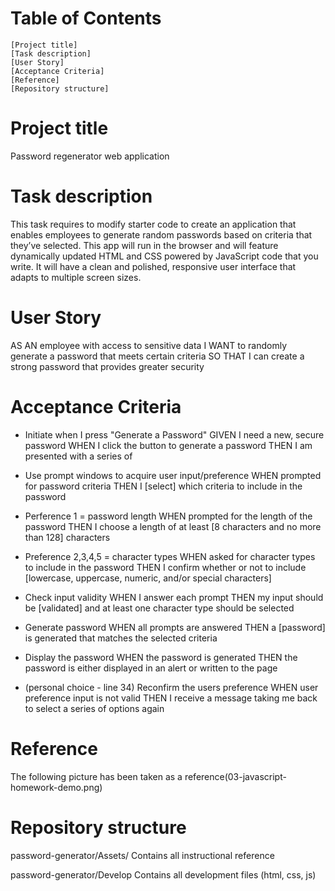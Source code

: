 # Table of Contents
    [Project title]
    [Task description]
    [User Story]
    [Acceptance Criteria]
    [Reference]
    [Repository structure]

# Project title
Password regenerator web application

# Task description
This task requires to modify starter code to create an application that enables employees to generate random passwords based on criteria that they’ve selected. This app will run in the browser and will feature dynamically updated HTML and CSS powered by JavaScript code that you write. It will have a clean and polished, responsive user interface that adapts to multiple screen sizes.

# User Story
AS AN employee with access to sensitive data
I WANT to randomly generate a password that meets certain criteria
SO THAT I can create a strong password that provides greater security


# Acceptance Criteria
- Initiate when I press "Generate a Password"
GIVEN I need a new, secure password
WHEN I click the button to generate a password
THEN I am presented with a series of

- Use prompt windows to acquire user input/preference
WHEN prompted for password criteria
THEN I [select] which criteria to include in the password

- Perference 1 = password length
WHEN prompted for the length of the password
THEN I choose a length of at least [8 characters and no more than 128] characters

- Preference 2,3,4,5 = character types 
WHEN asked for character types to include in the password
THEN I confirm whether or not to include [lowercase, uppercase, numeric, and/or special characters]

- Check input validity
WHEN I answer each prompt
THEN my input should be [validated] and at least one character type should be selected

- Generate password
WHEN all prompts are answered
THEN a [password] is generated that matches the selected criteria

- Display the password
WHEN the password is generated
THEN the password is either displayed in an alert or written to the page

- (personal choice - line 34) Reconfirm the users preference
WHEN user preference input is not valid
THEN I receive a message taking me back to select a series of options again

# Reference

The following picture has been taken as a reference(03-javascript-homework-demo.png)

# Repository structure
password-generator/Assets/
    Contains all instructional reference

password-generator/Develop
    Contains all development files (html, css, js)
